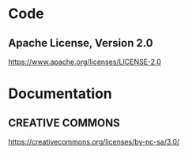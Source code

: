 Code
====
Apache License, Version 2.0
---------------------------------
https://www.apache.org/licenses/LICENSE-2.0

Documentation
=============
CREATIVE COMMONS
----------------
https://creativecommons.org/licenses/by-nc-sa/3.0/